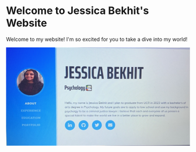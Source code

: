 
# Welcome to Jessica Bekhit's Website

Welcome to my website! I'm so excited for you to take a dive into my world!

![Description of Image](img/screenshot.jpg)
